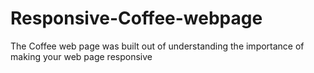 # Responsive-Coffee-webpage
The Coffee web page was built out of understanding the importance of making your web page responsive
